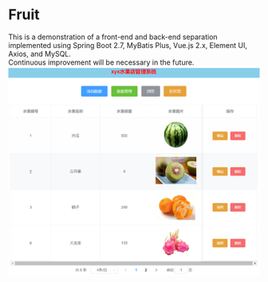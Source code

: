 # Fruit
This is a demonstration of a front-end and back-end separation implemented using Spring Boot 2.7, MyBatis Plus, Vue.js 2.x, Element UI, Axios, and MySQL.<br>
Continuous improvement will be necessary in the future.<br>
![主界面](主界面.png)
